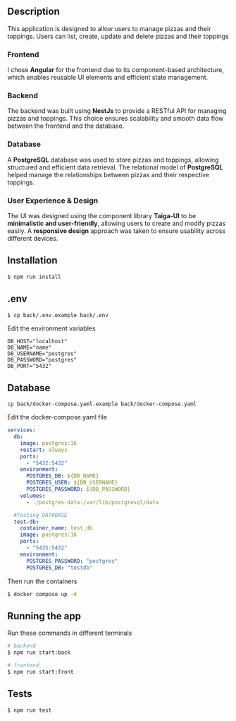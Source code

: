 ## Description
This application is designed to allow users to manage pizzas and their toppings. Users can list, create, update  and delete pizzas and their toppings

### Frontend  
I chose **Angular** for the frontend due to its component-based architecture, which enables reusable UI elements and efficient state management.

### Backend  
The backend was built using **NestJs** to provide a RESTful API for managing pizzas and toppings. This choice ensures scalability and smooth data flow between the frontend and the database.

### Database  
A **PostgreSQL** database was used to store pizzas and toppings, allowing structured and efficient data retrieval. The relational model of **PostgreSQL** helped manage the relationships between pizzas and their respective toppings.

### User Experience & Design  
The UI was designed using the component library **Taiga-UI** to be **minimalistic and user-friendly**, allowing users to create and modify pizzas easily. A **responsive design** approach was taken to ensure usability across different devices.





## Installation

```bash
$ npm run install
```

## .env
```bash
$ cp back/.env.example back/.env
```
Edit the environment variables

```
DB_HOST="localhost"
DB_NAME="name"
DB_USERNAME="postgres"
DB_PASSWORD="postgres"
DB_PORT="5432"
```

## Database

```
cp back/docker-compose.yaml.example back/docker-compose.yaml
```
Edit the docker-compose.yaml file
```yaml
services:
  db:
    image: postgres:16
    restart: always
    ports:
      - "5432:5432"
    environment:
      POSTGRES_DB: ${DB_NAME}
      POSTGRES_USER: ${DB_USERNAME}
      POSTGRES_PASSWORD: ${DB_PASSWORD}
    volumes:
      - ./postgres-data:/var/lib/postgresql/data

  #Testing DATABASE
  test-db:
    container_name: test_db
    image: postgres:16
    ports: 
      - "5435:5432" 
    environment:
      POSTGRES_PASSWORD: "postgres"
      POSTGRES_DB: "testdb"
```
Then run the containers
```bash
$ docker compose up -d
```




## Running the app

Run these commands in different terminals
```bash
# backend
$ npm run start:back

# frontend
$ npm run start:front
```

## Tests

```bash
$ npm run test
```
